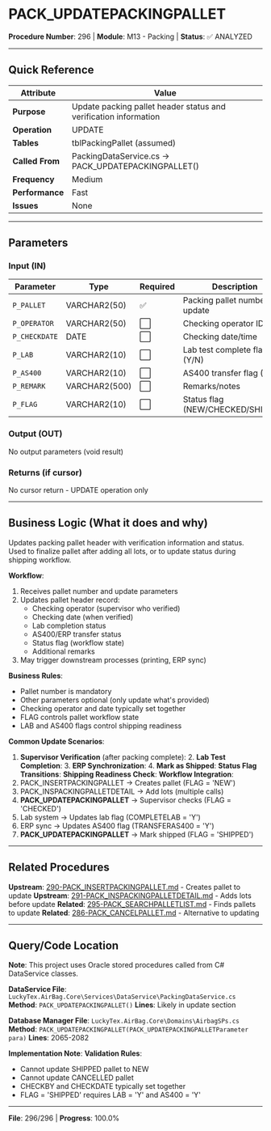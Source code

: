 # PACK_UPDATEPACKINGPALLET

**Procedure Number**: 296 | **Module**: M13 - Packing | **Status**: ✅ ANALYZED

---

## Quick Reference

| Attribute | Value |
|-----------|-------|
| **Purpose** | Update packing pallet header status and verification information |
| **Operation** | UPDATE |
| **Tables** | tblPackingPallet (assumed) |
| **Called From** | PackingDataService.cs → PACK_UPDATEPACKINGPALLET() |
| **Frequency** | Medium |
| **Performance** | Fast |
| **Issues** | None |

---

## Parameters

### Input (IN)

| Parameter | Type | Required | Description |
|-----------|------|----------|-------------|
| `P_PALLET` | VARCHAR2(50) | ✅ | Packing pallet number to update |
| `P_OPERATOR` | VARCHAR2(50) | ⬜ | Checking operator ID |
| `P_CHECKDATE` | DATE | ⬜ | Checking date/time |
| `P_LAB` | VARCHAR2(10) | ⬜ | Lab test complete flag (Y/N) |
| `P_AS400` | VARCHAR2(10) | ⬜ | AS400 transfer flag (Y/N) |
| `P_REMARK` | VARCHAR2(500) | ⬜ | Remarks/notes |
| `P_FLAG` | VARCHAR2(10) | ⬜ | Status flag (NEW/CHECKED/SHIPPED) |

### Output (OUT)

No output parameters (void result)

### Returns (if cursor)

No cursor return - UPDATE operation only

---

## Business Logic (What it does and why)

Updates packing pallet header with verification information and status. Used to finalize pallet after adding all lots, or to update status during shipping workflow.

**Workflow**:
1. Receives pallet number and update parameters
2. Updates pallet header record:
   - Checking operator (supervisor who verified)
   - Checking date (when verified)
   - Lab completion status
   - AS400/ERP transfer status
   - Status flag (workflow state)
   - Additional remarks
3. May trigger downstream processes (printing, ERP sync)

**Business Rules**:
- Pallet number is mandatory
- Other parameters optional (only update what's provided)
- Checking operator and date typically set together
- FLAG controls pallet workflow state
- LAB and AS400 flags control shipping readiness

**Common Update Scenarios**:

1. **Supervisor Verification** (after packing complete):
   2. **Lab Test Completion**:
   3. **ERP Synchronization**:
   4. **Mark as Shipped**:
   **Status Flag Transitions**:
**Shipping Readiness Check**:
**Workflow Integration**:
1. PACK_INSERTPACKINGPALLET → Creates pallet (FLAG = 'NEW')
2. PACK_INSPACKINGPALLETDETAIL → Add lots (multiple calls)
3. **PACK_UPDATEPACKINGPALLET** → Supervisor checks (FLAG = 'CHECKED')
4. Lab system → Updates lab flag (COMPLETELAB = 'Y')
5. ERP sync → Updates AS400 flag (TRANSFERAS400 = 'Y')
6. **PACK_UPDATEPACKINGPALLET** → Mark shipped (FLAG = 'SHIPPED')

---

## Related Procedures

**Upstream**: [290-PACK_INSERTPACKINGPALLET.md](./290-PACK_INSERTPACKINGPALLET.md) - Creates pallet to update
**Upstream**: [291-PACK_INSPACKINGPALLETDETAIL.md](./291-PACK_INSPACKINGPALLETDETAIL.md) - Adds lots before update
**Related**: [295-PACK_SEARCHPALLETLIST.md](./295-PACK_SEARCHPALLETLIST.md) - Finds pallets to update
**Related**: [286-PACK_CANCELPALLET.md](./286-PACK_CANCELPALLET.md) - Alternative to updating

---

## Query/Code Location

**Note**: This project uses Oracle stored procedures called from C# DataService classes.

**DataService File**: `LuckyTex.AirBag.Core\Services\DataService\PackingDataService.cs`
**Method**: `PACK_UPDATEPACKINGPALLET()`
**Lines**: Likely in update section

**Database Manager File**: `LuckyTex.AirBag.Core\Domains\AirbagSPs.cs`
**Method**: `PACK_UPDATEPACKINGPALLET(PACK_UPDATEPACKINGPALLETParameter para)`
**Lines**: 2065-2082

**Implementation Note**:
**Validation Rules**:
- Cannot update SHIPPED pallet to NEW
- Cannot update CANCELLED pallet
- CHECKBY and CHECKDATE typically set together
- FLAG = 'SHIPPED' requires LAB = 'Y' and AS400 = 'Y'

---

**File**: 296/296 | **Progress**: 100.0%
